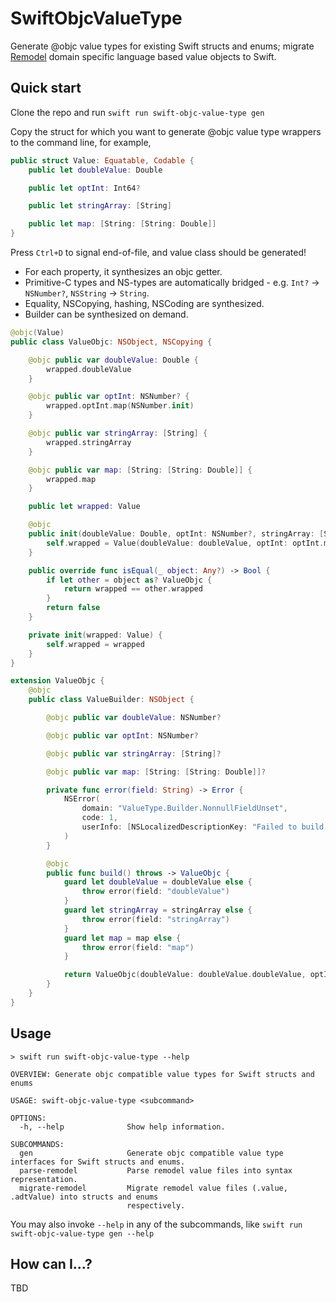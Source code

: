 # SwiftObjcValueType

Generate @objc value types for existing Swift structs and enums; migrate [Remodel](https://github.com/facebookarchive/remodel) domain specific language based value objects to Swift.

## Quick start

Clone the repo and run `swift run swift-objc-value-type gen`

Copy the struct for which you want to generate @objc value type wrappers to the command line, for example,

```swift
public struct Value: Equatable, Codable {
    public let doubleValue: Double

    public let optInt: Int64?

    public let stringArray: [String]

    public let map: [String: [String: Double]]
}

```

Press `Ctrl+D` to signal end-of-file, and value class should be generated!
- For each property, it synthesizes an objc getter.
- Primitive-C types and NS-types are automatically bridged - e.g. `Int?` -> `NSNumber?`, `NSString` -> `String`.
- Equality, NSCopying, hashing, NSCoding are synthesized.
- Builder can be synthesized on demand.

```swift
@objc(Value)
public class ValueObjc: NSObject, NSCopying {

    @objc public var doubleValue: Double {
        wrapped.doubleValue
    }

    @objc public var optInt: NSNumber? {
        wrapped.optInt.map(NSNumber.init)
    }

    @objc public var stringArray: [String] {
        wrapped.stringArray
    }

    @objc public var map: [String: [String: Double]] {
        wrapped.map
    }

    public let wrapped: Value

    @objc
    public init(doubleValue: Double, optInt: NSNumber?, stringArray: [String], map: [String: [String: Double]]) {
        self.wrapped = Value(doubleValue: doubleValue, optInt: optInt.map(\.int64Value), stringArray: stringArray, map: map)
    }

    public override func isEqual(_ object: Any?) -> Bool {
        if let other = object as? ValueObjc {
            return wrapped == other.wrapped
        }
        return false
    }

    private init(wrapped: Value) {
        self.wrapped = wrapped
    }
}

extension ValueObjc {
    @objc
    public class ValueBuilder: NSObject {

        @objc public var doubleValue: NSNumber?

        @objc public var optInt: NSNumber?

        @objc public var stringArray: [String]?

        @objc public var map: [String: [String: Double]]?

        private func error(field: String) -> Error {
            NSError(
                domain: "ValueType.Builder.NonnullFieldUnset",
                code: 1,
                userInfo: [NSLocalizedDescriptionKey: "Failed to build because nonnull field '\(field)' is unset"]
            )
        }

        @objc
        public func build() throws -> ValueObjc {
            guard let doubleValue = doubleValue else {
                throw error(field: "doubleValue")
            }
            guard let stringArray = stringArray else {
                throw error(field: "stringArray")
            }
            guard let map = map else {
                throw error(field: "map")
            }

            return ValueObjc(doubleValue: doubleValue.doubleValue, optInt: optInt, stringArray: stringArray, map: map)
        }
    }
}
```

## Usage 
```
> swift run swift-objc-value-type --help

OVERVIEW: Generate objc compatible value types for Swift structs and enums

USAGE: swift-objc-value-type <subcommand>

OPTIONS:
  -h, --help              Show help information.

SUBCOMMANDS:
  gen                     Generate objc compatible value type interfaces for Swift structs and enums.
  parse-remodel           Parse remodel value files into syntax representation.
  migrate-remodel         Migrate remodel value files (.value, .adtValue) into structs and enums
                          respectively.

```
You may also invoke `--help` in any of the subcommands, like `swift run swift-objc-value-type gen --help`

## How can I...?

TBD
